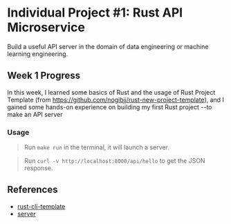 # Individual Project #1: Rust API Microservice
Build a useful API server in the domain of data engineering or machine learning engineering.

## Week 1 Progress

In this week, I learned some basics of Rust and the usage of Rust Project Template (from https://github.com/nogibjj/rust-new-project-template), and I gained some hands-on experience on building my first Rust project --to make an API server

### Usage
> Run `make run` in the terminal, it will launch a server.

> Run `curl -v http://localhost:8000/api/hello` to get the JSON response.

## References

* [rust-cli-template](https://github.com/kbknapp/rust-cli-template)
* [server](https://codevoweb.com/build-a-simple-api-with-rust-and-actix-web/)